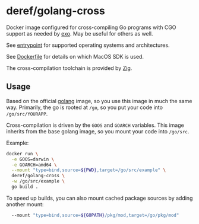 # deref/golang-cross

Docker image configured for cross-compiling Go programs with CGO support as
needed by [exo](https://github.com/deref/exo). May be useful for others as
well.

See [entrypoint](./bin/entrypoint) for supported operating systems and
architectures.

See [Dockerfile](./Dockerfile) for details on which MacOS SDK is used.

The cross-compilation toolchain is provided by [Zig](https://ziglang.org/).

## Usage

Based on the official [golang](https://hub.docker.com/_/golang) image, so you
use this image in much the same way. Primarily, the go is rooted at
`/go`, so you put your code into `/go/src/YOURAPP`.

Cross-compilation is driven by the `GOOS` and `GOARCH` variables.
This image inherits from the base golang image, so you mount your code into `/go/src`.

Example:

```bash
docker run \
  -e GOOS=darwin \
  -e GOARCH=amd64 \
  --mount "type=bind,source=${PWD},target=/go/src/example" \
  deref/golang-cross \
  -w /go/src/example \
  go build .
```

To speed up builds, you can also mount cached package sources by adding another
mount:

```bash
  --mount "type=bind,source=${GOPATH}/pkg/mod,target=/go/pkg/mod"
```
